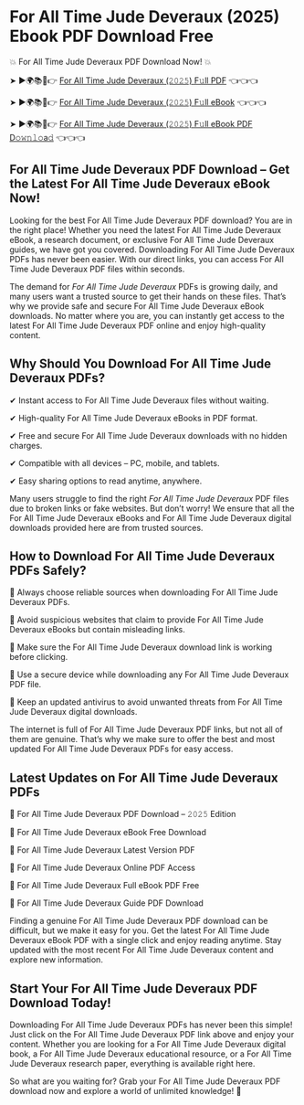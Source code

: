 # For All Time Jude Deveraux (2025) Ebook PDF Download Free

💥 For All Time Jude Deveraux PDF Download Now! 💥

➤ ►🌍📚📱👉 [For All Time Jude Deveraux (𝟸𝟶𝟸𝟻) F𝚞ll PDF](https://getpdf.xyz/for-all-time-jude-deveraux) 👈👈👈


➤ ►🌍📚📱👉 [For All Time Jude Deveraux (𝟸𝟶𝟸𝟻) F𝚞ll eBook](https://getpdf.xyz/for-all-time-jude-deveraux) 👈👈👈


➤ ►🌍📚📱👉 [For All Time Jude Deveraux (𝟸𝟶𝟸𝟻) F𝚞ll eBook PDF D𝚘𝚠𝚗𝚕𝚘a𝚍](https://getpdf.xyz/for-all-time-jude-deveraux) 👈👈👈


## For All Time Jude Deveraux PDF Download – Get the Latest For All Time Jude Deveraux eBook Now!

Looking for the best For All Time Jude Deveraux PDF download? You are in the right place! Whether you need the latest For All Time Jude Deveraux eBook, a research document, or exclusive For All Time Jude Deveraux guides, we have got you covered. Downloading For All Time Jude Deveraux PDFs has never been easier. With our direct links, you can access For All Time Jude Deveraux PDF files within seconds.

The demand for *For All Time Jude Deveraux* PDFs is growing daily, and many users want a trusted source to get their hands on these files. That’s why we provide safe and secure For All Time Jude Deveraux eBook downloads. No matter where you are, you can instantly get access to the latest For All Time Jude Deveraux PDF online and enjoy high-quality content.

## Why Should You Download For All Time Jude Deveraux PDFs?

✔ Instant access to For All Time Jude Deveraux files without waiting.

✔ High-quality For All Time Jude Deveraux eBooks in PDF format.

✔ Free and secure For All Time Jude Deveraux downloads with no hidden charges.

✔ Compatible with all devices – PC, mobile, and tablets.

✔ Easy sharing options to read anytime, anywhere.

Many users struggle to find the right *For All Time Jude Deveraux* PDF files due to broken links or fake websites. But don’t worry! We ensure that all the For All Time Jude Deveraux eBooks and For All Time Jude Deveraux digital downloads provided here are from trusted sources.

## How to Download For All Time Jude Deveraux PDFs Safely?

📌 Always choose reliable sources when downloading For All Time Jude Deveraux PDFs.

📌 Avoid suspicious websites that claim to provide For All Time Jude Deveraux eBooks but contain misleading links.

📌 Make sure the For All Time Jude Deveraux download link is working before clicking.

📌 Use a secure device while downloading any For All Time Jude Deveraux PDF file.

📌 Keep an updated antivirus to avoid unwanted threats from For All Time Jude Deveraux digital downloads.

The internet is full of For All Time Jude Deveraux PDF links, but not all of them are genuine. That’s why we make sure to offer the best and most updated For All Time Jude Deveraux PDFs for easy access.

## Latest Updates on For All Time Jude Deveraux PDFs

🔹 For All Time Jude Deveraux PDF Download – 𝟸𝟶𝟸𝟻 Edition

🔹 For All Time Jude Deveraux eBook Free Download

🔹 For All Time Jude Deveraux Latest Version PDF

🔹 For All Time Jude Deveraux Online PDF Access

🔹 For All Time Jude Deveraux Full eBook PDF Free

🔹 For All Time Jude Deveraux Guide PDF Download

Finding a genuine For All Time Jude Deveraux PDF download can be difficult, but we make it easy for you. Get the latest For All Time Jude Deveraux eBook PDF with a single click and enjoy reading anytime. Stay updated with the most recent For All Time Jude Deveraux content and explore new information.

## Start Your For All Time Jude Deveraux PDF Download Today!

Downloading For All Time Jude Deveraux PDFs has never been this simple! Just click on the For All Time Jude Deveraux PDF link above and enjoy your content. Whether you are looking for a For All Time Jude Deveraux digital book, a For All Time Jude Deveraux educational resource, or a For All Time Jude Deveraux research paper, everything is available right here.

So what are you waiting for? Grab your For All Time Jude Deveraux PDF download now and explore a world of unlimited knowledge! 🚀
